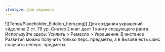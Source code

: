 ```yaml
---
itemtype: Для эйдолона
---
```

![[Temp/Placeholder_Eidolon_Item.png]]
Для создания украшений эйдолона 2 ст. 79 ур. Синтез 2 книг дает 1 книгу следующего ранга. Используйте здесь: Усилить > Ремесло > Украшения. В инстансе Развития можно получить только перс. предметы, а в Вызове есть шанс получить неперс. предметы.
